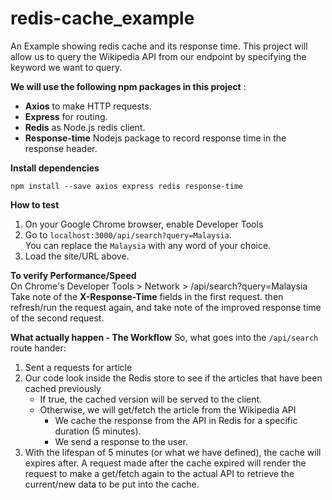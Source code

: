 
# redis-cache_example
An Example showing redis cache and its response time.
This project will allow us to query the Wikipedia API from our endpoint by specifying the keyword we want to query.


**We will use the following npm packages in this project** :

- **Axios** to make HTTP requests.
- **Express** for routing.
- **Redis** as Node.js redis client.
- **Response-time** Nodejs package to record response time in the response header.

**Install dependencies**

    npm install --save axios express redis response-time

**How to test**
1. On your Google Chrome browser, enable Developer Tools
2. Go to  `localhost:3000/api/search?query=Malaysia`.  
You can replace the  `Malaysia`  with any word of your choice.
3. Load the site/URL above.

**To verify Performance/Speed**  
On Chrome's Developer Tools >  Network > /api/search?query=Malaysia
Take note of the **X-Response-Time** fields in the first request.
then refresh/run the request again, and take note of the improved response time of the second request.

**What actually happen - The Workflow**
So, what goes into the  `/api/search`  route hander:

1. Sent a requests for article
2. Our code look inside the Redis store to see if the articles that have been cached previously
    -   If true, the cached version will be served to the client.
    -   Otherwise, we will get/fetch the article from the Wikipedia API
        -   We cache the response from the API in Redis for a specific duration (5 minutes).
        -   We send a response to the user.
3. With the lifespan of 5 minutes (or what we have defined), the cache will expires after. A request made after the cache expired will render the request to make a get/fetch again to the actual API to retrieve the current/new data to be put into the cache.
